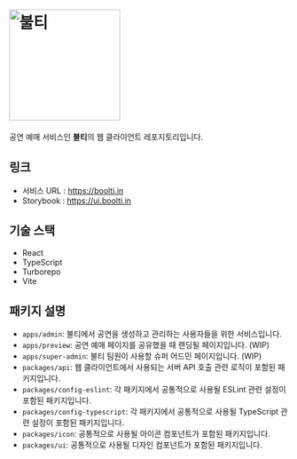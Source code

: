 # <img src="https://github.com/Nexters/boolti-web/assets/2542730/54cc332c-daf2-44b5-afdd-b55f30b0fb10" alt="불티" width="200px" />

공연 예매 서비스인 **불티**의 웹 클라이언트 레포지토리입니다.

## 링크

- 서비스 URL : https://boolti.in
- Storybook : https://ui.boolti.in

## 기술 스택
- React
- TypeScript
- Turborepo
- Vite

## 패키지 설명
- `apps/admin`: 불티에서 공연을 생성하고 관리하는 사용자들을 위한 서비스입니다.
- `apps/preview`: 공연 예매 페이지를 공유했을 때 랜딩될 페이지입니다. (WIP)
- `apps/super-admin`: 불티 팀원이 사용할 슈퍼 어드민 페이지입니다. (WIP)
- `packages/api`: 웹 클라이언트에서 사용되는 서버 API 호출 관련 로직이 포함된 패키지입니다.
- `packages/config-eslint`: 각 패키지에서 공통적으로 사용될 ESLint 관련 설정이 포함된 패키지입니다.
- `packages/config-typescript`: 각 패키지에서 공통적으로 사용될 TypeScript 관련 설정이 포함된 패키지입니다.
- `packages/icon`: 공통적으로 사용될 아이콘 컴포넌트가 포함된 패키지입니다.
- `packages/ui`: 공통적으로 사용될 디자인 컴포넌트가 포함된 패키지입니다.
